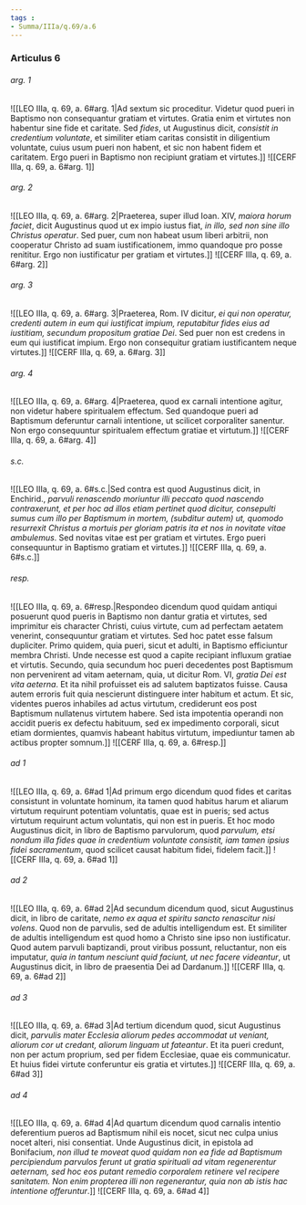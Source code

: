 ```yaml
---
tags : 
- Summa/IIIa/q.69/a.6
---
```


### Articulus 6

###### arg. 1
![[LEO IIIa, q. 69, a. 6#arg. 1|Ad sextum sic proceditur. Videtur quod pueri in Baptismo non consequantur gratiam et virtutes. Gratia enim et virtutes non habentur sine fide et caritate. Sed *fides*, ut Augustinus dicit, *consistit in credentium voluntate*, et similiter etiam caritas consistit in diligentium voluntate, cuius usum pueri non habent, et sic non habent fidem et caritatem. Ergo pueri in Baptismo non recipiunt gratiam et virtutes.]]
![[CERF IIIa, q. 69, a. 6#arg. 1]]

###### arg. 2
![[LEO IIIa, q. 69, a. 6#arg. 2|Praeterea, super illud Ioan. XIV, *maiora horum faciet*, dicit Augustinus quod ut ex impio iustus fiat, *in illo, sed non sine illo Christus operatur*. Sed puer, cum non habeat usum liberi arbitrii, non cooperatur Christo ad suam iustificationem, immo quandoque pro posse renititur. Ergo non iustificatur per gratiam et virtutes.]]
![[CERF IIIa, q. 69, a. 6#arg. 2]]

###### arg. 3
![[LEO IIIa, q. 69, a. 6#arg. 3|Praeterea, Rom. IV dicitur, *ei qui non operatur, credenti autem in eum qui iustificat impium, reputabitur fides eius ad iustitiam, secundum propositum gratiae Dei*. Sed puer non est credens in eum qui iustificat impium. Ergo non consequitur gratiam iustificantem neque virtutes.]]
![[CERF IIIa, q. 69, a. 6#arg. 3]]

###### arg. 4
![[LEO IIIa, q. 69, a. 6#arg. 4|Praeterea, quod ex carnali intentione agitur, non videtur habere spiritualem effectum. Sed quandoque pueri ad Baptismum deferuntur carnali intentione, ut scilicet corporaliter sanentur. Non ergo consequuntur spiritualem effectum gratiae et virtutum.]]
![[CERF IIIa, q. 69, a. 6#arg. 4]]

###### s.c.
![[LEO IIIa, q. 69, a. 6#s.c.|Sed contra est quod Augustinus dicit, in Enchirid., *parvuli renascendo moriuntur illi peccato quod nascendo contraxerunt, et per hoc ad illos etiam pertinet quod dicitur, consepulti sumus cum illo per Baptismum in mortem, (subditur autem) ut, quomodo resurrexit Christus a mortuis per gloriam patris ita et nos in novitate vitae ambulemus*. Sed novitas vitae est per gratiam et virtutes. Ergo pueri consequuntur in Baptismo gratiam et virtutes.]]
![[CERF IIIa, q. 69, a. 6#s.c.]]

###### resp.
![[LEO IIIa, q. 69, a. 6#resp.|Respondeo dicendum quod quidam antiqui posuerunt quod pueris in Baptismo non dantur gratia et virtutes, sed imprimitur eis character Christi, cuius virtute, cum ad perfectam aetatem venerint, consequuntur gratiam et virtutes. Sed hoc patet esse falsum dupliciter. Primo quidem, quia pueri, sicut et adulti, in Baptismo efficiuntur membra Christi. Unde necesse est quod a capite recipiant influxum gratiae et virtutis. Secundo, quia secundum hoc pueri decedentes post Baptismum non pervenirent ad vitam aeternam, quia, ut dicitur Rom. VI, *gratia Dei est vita aeterna*. Et ita nihil profuisset eis ad salutem baptizatos fuisse. Causa autem erroris fuit quia nescierunt distinguere inter habitum et actum. Et sic, videntes pueros inhabiles ad actus virtutum, crediderunt eos post Baptismum nullatenus virtutem habere. Sed ista impotentia operandi non accidit pueris ex defectu habituum, sed ex impedimento corporali, sicut etiam dormientes, quamvis habeant habitus virtutum, impediuntur tamen ab actibus propter somnum.]]
![[CERF IIIa, q. 69, a. 6#resp.]]

###### ad 1
![[LEO IIIa, q. 69, a. 6#ad 1|Ad primum ergo dicendum quod fides et caritas consistunt in voluntate hominum, ita tamen quod habitus harum et aliarum virtutum requirunt potentiam voluntatis, quae est in pueris; sed actus virtutum requirunt actum voluntatis, qui non est in pueris. Et hoc modo Augustinus dicit, in libro de Baptismo parvulorum, quod *parvulum, etsi nondum illa fides quae in credentium voluntate consistit, iam tamen ipsius fidei sacramentum*, quod scilicet causat habitum fidei, fidelem facit.]]
![[CERF IIIa, q. 69, a. 6#ad 1]]

###### ad 2
![[LEO IIIa, q. 69, a. 6#ad 2|Ad secundum dicendum quod, sicut Augustinus dicit, in libro de caritate, *nemo ex aqua et spiritu sancto renascitur nisi volens*. Quod non de parvulis, sed de adultis intelligendum est. Et similiter de adultis intelligendum est quod homo a Christo sine ipso non iustificatur. Quod autem parvuli baptizandi, prout viribus possunt, reluctantur, non eis imputatur, *quia in tantum nesciunt quid faciunt, ut nec facere videantur*, ut Augustinus dicit, in libro de praesentia Dei ad Dardanum.]]
![[CERF IIIa, q. 69, a. 6#ad 2]]

###### ad 3
![[LEO IIIa, q. 69, a. 6#ad 3|Ad tertium dicendum quod, sicut Augustinus dicit, *parvulis mater Ecclesia aliorum pedes accommodat ut veniant, aliorum cor ut credant, aliorum linguam ut fateantur*. Et ita pueri credunt, non per actum proprium, sed per fidem Ecclesiae, quae eis communicatur. Et huius fidei virtute conferuntur eis gratia et virtutes.]]
![[CERF IIIa, q. 69, a. 6#ad 3]]

###### ad 4
![[LEO IIIa, q. 69, a. 6#ad 4|Ad quartum dicendum quod carnalis intentio deferentium pueros ad Baptismum nihil eis nocet, sicut nec culpa unius nocet alteri, nisi consentiat. Unde Augustinus dicit, in epistola ad Bonifacium, *non illud te moveat quod quidam non ea fide ad Baptismum percipiendum parvulos ferunt ut gratia spirituali ad vitam regenerentur aeternam, sed hoc eos putant remedio corporalem retinere vel recipere sanitatem. Non enim propterea illi non regenerantur, quia non ab istis hac intentione offeruntur*.]]
![[CERF IIIa, q. 69, a. 6#ad 4]]

